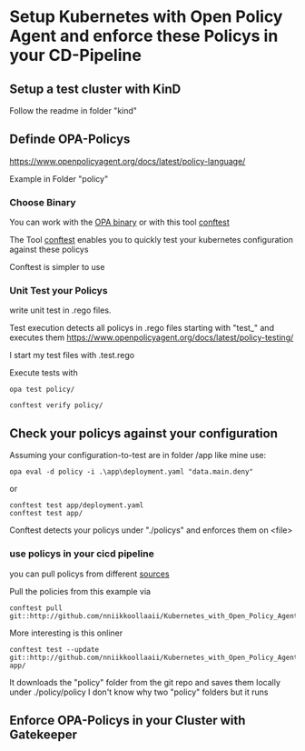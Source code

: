 # Setup Kubernetes with Open Policy Agent and enforce these Policys in your CD-Pipeline

## Setup a test cluster with KinD

Follow the readme in folder "kind"

## Definde OPA-Policys

https://www.openpolicyagent.org/docs/latest/policy-language/

Example in Folder "policy"

### Choose Binary

You can work with the [OPA binary](https://www.openpolicyagent.org/docs/latest/#1-download-opa) or with this tool [conftest](https://www.conftest.dev/install/)

The Tool [conftest](https://github.com/instrumenta/conftest) enables you to quickly test your kubernetes configuration against these policys

Conftest is simpler to use

### Unit Test your Policys

write unit test in .rego files.

Test execution detects all policys in .rego files starting with "test_" and executes them
https://www.openpolicyagent.org/docs/latest/policy-testing/

I start my test files with .test.rego

Execute tests with

    opa test policy/

    conftest verify policy/

## Check your policys against your configuration

Assuming your configuration-to-test are in folder /app like mine use:

    opa eval -d policy -i .\app\deployment.yaml "data.main.deny"
or 

    conftest test app/deployment.yaml
    conftest test app/

Conftest detects your policys under "./policys" and enforces them on \<file>


### use policys in your cicd pipeline

you can pull policys from different [sources](https://github.com/instrumenta/conftest/pull/107)

Pull the policies from this example via

    conftest pull git::http://github.com/nniikkoollaaii/Kubernetes_with_Open_Policy_Agent.git


More interesting is this onliner 

    conftest test --update git::http://github.com/nniikkoollaaii/Kubernetes_with_Open_Policy_Agent.git app/

It downloads the "policy" folder from the git repo and saves them locally under ./policy/policy
I don't know why two "policy" folders but it runs



## Enforce OPA-Policys in your Cluster with Gatekeeper

